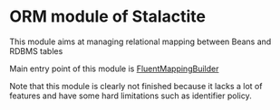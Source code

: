 # ORM module of Stalactite

This module aims at managing relational mapping between Beans and RDBMS tables 

Main entry point of this module is [FluentMappingBuilder](src/main/java/org/gama/stalactite/persistence/engine/Fluent%20mapping%20building.md)

Note that this module is clearly not finished because it lacks a lot of features and have some hard limitations such as identifier policy.